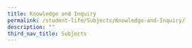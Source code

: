 ```yaml
---
title: Knowledge and Inquiry
permalink: /student-life/Subjects/Knowledge-and-Inquiry/
description: ""
third_nav_title: Subjects
---
```

